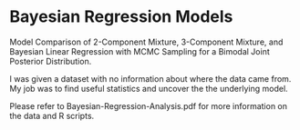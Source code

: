 # Bayesian Regression Models
Model Comparison of 2-Component Mixture, 3-Component Mixture, and Bayesian Linear Regression with MCMC Sampling for a Bimodal Joint Posterior Distribution.

I was given a dataset with no information about where the data came from. My job was to find useful statistics and uncover the the underlying model.

Please refer to Bayesian-Regression-Analysis.pdf for more information on the data and R scripts.
